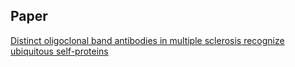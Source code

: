 ## Paper

[Distinct oligoclonal band antibodies in multiple sclerosis recognize ubiquitous self-proteins](https://doi.org/10.1073/pnas.1522730113)
